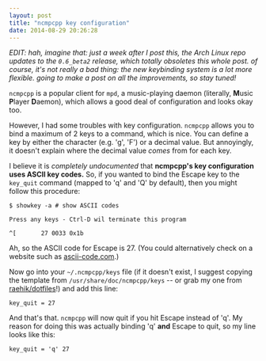 ```yaml
---
layout: post
title: "ncmpcpp key configuration"
date: 2014-08-29 20:26:28
---
```


*EDIT: hah, imagine that: just a week after I post this, the Arch Linux repo
       updates to the `0.6_beta2` release, which totally obsoletes this whole
       post. of course, it's not really a bad thing: the new keybinding system
       is a *lot* more flexible. going to make a post on all the improvements,
       so stay tuned!*

`ncmpcpp` is a popular client for `mpd`, a music-playing daemon (literally,
**M**usic **P**layer **D**aemon), which allows a good deal of configuration
and looks okay too.

However, I had some troubles with key configuration. `ncmpcpp` allows you to
bind a maximum of 2 keys to a command, which is nice. You can define a key
by either the character (e.g. 'g', 'F') or a decimal value. But annoyingly, it
doesn't explain where the decimal value *comes* from for each key.

I believe it is *completely undocumented* that **ncmpcpp's key configuration
uses ASCII key codes.** So, if you wanted to bind the Escape key to the
`key_quit` command (mapped to 'q' and 'Q' by default), then you might follow
this procedure:

    $ showkey -a # show ASCII codes

    Press any keys - Ctrl-D wil terminate this program

    ^[       27 0033 0x1b

Ah, so the ASCII code for Escape is 27. (You could alternatively check on a
website such as [ascii-code.com](http://www.ascii-code.com).)

Now go into your `~/.ncmpcpp/keys` file (if it doesn't exist, I suggest copying
the template from `/usr/share/doc/ncmpcpp/keys` -- or grab my one from
[raehik/dotfiles](https://github.com/raehik/dotfiles)!) and add this line:

    key_quit = 27

And that's that. `ncmpcpp` will now quit if you hit Escape instead of 'q'. My
reason for doing this was actually binding 'q' **and** Escape to quit, so my
line looks like this:

    key_quit = 'q' 27
